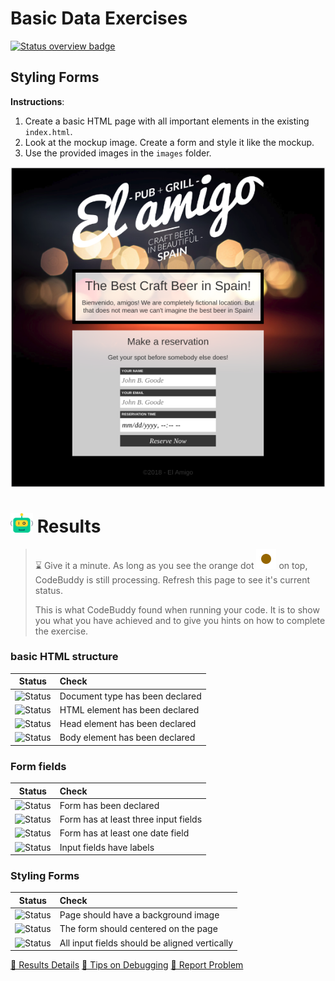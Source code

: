 # Basic Data Exercises
[![Status overview badge](../../blob/badges/.github/badges/main/badge.svg)](#-results)


## Styling Forms

**Instructions**:

1.  Create a basic HTML page with all important elements in the existing `index.html`.
2.  Look at the mockup image. Create a form and style it like the mockup.
3.  Use the provided images in the `images` folder.

![mockup-image](/images/reference-image.png)

[//]: # (autograding info start)
# <img src="https://github.com/DCI-EdTech/autograding-setup/raw/main/assets/bot-large.svg" alt="" data-canonical-src="https://github.com/DCI-EdTech/autograding-setup/raw/main/assets/bot-large.svg" height="31" /> Results
> ⌛ Give it a minute. As long as you see the orange dot ![processing](https://raw.githubusercontent.com/DCI-EdTech/autograding-setup/main/assets/processing.svg) on top, CodeBuddy is still processing. Refresh this page to see it's current status.
>
> This is what CodeBuddy found when running your code. It is to show you what you have achieved and to give you hints on how to complete the exercise.


### basic HTML structure

|                 Status                  | Check                                                                                    |
| :-------------------------------------: | :--------------------------------------------------------------------------------------- |
| ![Status](../../blob/badges/.github/badges/main/status0.svg) | Document type has been declared |
| ![Status](../../blob/badges/.github/badges/main/status1.svg) | HTML element has been declared |
| ![Status](../../blob/badges/.github/badges/main/status2.svg) | Head element has been declared |
| ![Status](../../blob/badges/.github/badges/main/status3.svg) | Body element has been declared |

### Form fields

|                 Status                  | Check                                                                                    |
| :-------------------------------------: | :--------------------------------------------------------------------------------------- |
| ![Status](../../blob/badges/.github/badges/main/status4.svg) | Form has been declared |
| ![Status](../../blob/badges/.github/badges/main/status5.svg) | Form has at least three input fields |
| ![Status](../../blob/badges/.github/badges/main/status6.svg) | Form has at least one date field |
| ![Status](../../blob/badges/.github/badges/main/status7.svg) | Input fields have labels |

### Styling Forms

|                 Status                  | Check                                                                                    |
| :-------------------------------------: | :--------------------------------------------------------------------------------------- |
| ![Status](../../blob/badges/.github/badges/main/status8.svg) | Page should have a background image |
| ![Status](../../blob/badges/.github/badges/main/status9.svg) | The form should centered on the page |
| ![Status](../../blob/badges/.github/badges/main/status10.svg) | All input fields should be aligned vertically |



[🔬 Results Details](../../actions)
[🐞 Tips on Debugging](https://github.com/DCI-EdTech/autograding-setup/wiki/How-to-work-with-CodeBuddy)
[📢 Report Problem](https://docs.google.com/forms/d/e/1FAIpQLSfS8wPh6bCMTLF2wmjiE5_UhPiOEnubEwwPLN_M8zTCjx5qbg/viewform?usp=pp_url&entry.652569746=UIB-data-stylingforms)


[//]: # (autograding info end)